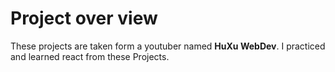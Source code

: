 # Project over view
These projects are taken form a youtuber named **HuXu WebDev**.
I practiced and learned react from these Projects.